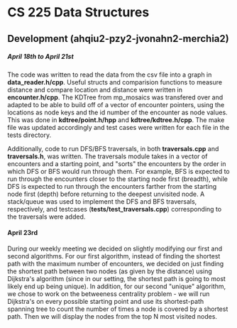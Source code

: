 # CS 225 Data Structures
## Development (ahqiu2-pzy2-jvonahn2-merchia2)

##### April 18th to April 21st
The code was written to read the data from the csv file into a graph in **data_reader.h/cpp**. Useful structs and comparision functions to measure distance and compare location and distance were written in **encounter.h/cpp**. The KDTree from mp_mosaics was transfered over and adapted to be able to build off of a vector of encounter pointers, using the locations as node keys and the id number of the encounter as node values. This was done in **kdtree/point.h/hpp** and **kdtree/kdtree.h/cpp**. The make file was updated accordingly and test cases were written for each file in the tests directory. 

Additionally, code to run DFS/BFS traversals, in both **traversals.cpp** and **traversals.h**, was written. The traversals module takes in a vector of encounters and a starting point, and "sorts" the encounters by the order in which DFS or BFS would run through them. For example, BFS is expected to run through the encounters closer to the starting node first (breadth), while DFS is expected to run through the encounters farther from the starting node first (depth) before returning to the deepest unvisited node. A stack/queue was used to implement the DFS and BFS traversals, respectively, and testcases (**tests/test_traversals.cpp**) corresponding to the traversals were added.

#### April 23rd
During our weekly meeting we decided on slightly modifying our first and second algorithms. For our first algorithm, instead of finding the shortest path with the maximum number of encounters, we decided on just finding the shortest path between two nodes (as given by the distance) using Dijkstra's algorithm (since in our setting, the shortest path is going to most likely end up being unique). In addition, for our second "unique" algorithm, we chose to work on the betweeness centrality problem - we will run Dijkstra's on every possible starting point and use its shortest-path spanning tree to count the number of times a node is covered by a shortest path. Then we will display the nodes from the top N most visited nodes.
